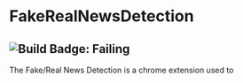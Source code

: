 # FakeRealNewsDetection

![Build Badge: Failing][badge1]
-----
The Fake/Real News Detection is a chrome extension used to

[badge1]: https://img.shields.io/teamcity/http/teamcity.jetbrains.com/s/bt345.svg
